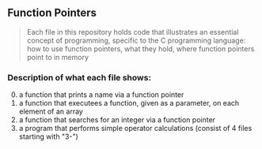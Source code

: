 ## Function Pointers
> Each file in this repository holds code that illustrates an essential concept of programming,
> specific to the C programming language:
> how to use function pointers, what they hold, where function pointers point to in memory

### Description of what each file shows:
0. a function that prints a name via a function pointer
1. a function that executees a function, given as a parameter, on each element of an array
2. a function that searches for an integer via a function pointer
3. a program that performs simple operator calculations (consist of 4 files starting with "3-")
